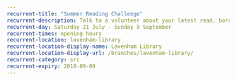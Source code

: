 ```yaml
---
recurrent-title: "Summer Reading Challenge"
recurrent-description: Talk to a volunteer about your latest read, borrow your next book and collect rewards for your Summer Reading Challenge progress.
recurrent-day: Saturday 21 July - Sunday 9 September
recurrent-times: opening hours
recurrent-location: lavenham-library
recurrent-location-display-name: Lavenham Library
recurrent-location-display-url: /branches/lavenham-library/
recurrent-category: src
recurrent-expiry: 2018-09-09
---
```

